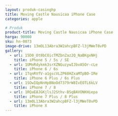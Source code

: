 ```yaml
---
layout: produk-casinghp
title: Moving Castle Nausicaa iPhone Case
categories: apple

# Produk
product-title: Moving Castle Nausicaa iPhone Case
harga: 90000
sku: hn-0073
image-drive: 13mOL13Abra3W2ahcpBFZ-l3jMWeT0vPD
gallery:
  - url: 15D0_Ot8bCOicTMZbnZaz2Q_NaBKgxNHj
    title: iPhone 5 / 5s / SE
  - url: 1UMnRdykmk3srXZNGuzywIJbvA5Or-cLe
    title: iPhone 6 / 6s
  - url: 1TqnRVfV-a1gscVLZP68HZxaMTpBO-IRe
    title: iPhone 6 Plus / 6s Plus
  - url: 1SOwIQpNnHpBNoOd7379rW8IvEOTL6kLV
    title: iPhone 7 / 8
  - url: 1RQaE8JGKjlsJ2Sthv-BSqBAVONKHiepa
    title: iPhone 7 Plus / 8 Plus
  - url: 13mOL13Abra3W2ahcpBFZ-l3jMWeT0vPD
    title: iPhone X
---
```

